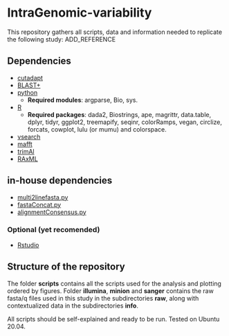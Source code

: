 # IntraGenomic-variability
  
This repository gathers all scripts, data and information needed to replicate the following study: ADD_REFERENCE

## Dependencies
- [cutadapt](https://cutadapt.readthedocs.io/en/stable/)  
- [BLAST+](https://blast.ncbi.nlm.nih.gov/Blast.cgi?CMD=Web&PAGE_TYPE=BlastDocs&DOC_TYPE=Download)  
- [python](https://www.python.org/)  
    -   **Required modules**: argparse, Bio, sys.  
- [R](https://www.r-project.org/)  
    -   **Required packages**: dada2, Biostrings, ape, magrittr, data.table, dplyr, tidyr, ggplot2, treemapify, seqinr, colorRamps, vegan, circlize, forcats, cowplot, lulu (or mumu) and colorspace.  
- [vsearch](https://github.com/torognes/vsearch)  
- [mafft](https://mafft.cbrc.jp/alignment/software/)  
- [trimAl](http://trimal.cgenomics.org/)  
- [RAxML](https://cme.h-its.org/exelixis/web/software/raxml/)  
## in-house dependencies
- [multi2linefasta.py](https://github.com/MiguelMSandin/fasta-functions/blob/main/scripts/multi2linefasta.py)  
- [fastaConcat.py](https://github.com/MiguelMSandin/fasta-functions/blob/main/scripts/multi2linefasta.py)  
- [alignmentConsensus.py](https://github.com/MiguelMSandin/fasta-functions/blob/main/scripts/alignmentConsensus.py)
### Optional (yet recomended)  
- [Rstudio](https://rstudio.com/products/rstudio/download/) 

## Structure of the repository
The folder **scripts** contains all the scripts used for the analysis and plotting ordered by figures. Folder **illumina**, **minion** and **sanger** contains the raw fasta/q files used in this study in the subdirectories **raw**, along with contextualized data in the subdirectories **info**.  
  
All scripts should be self-explained and ready to be run. Tested on Ubuntu 20.04.
